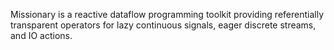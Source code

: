 Missionary is a reactive dataflow programming toolkit providing referentially transparent operators for lazy continuous signals, eager discrete streams, and IO actions.
